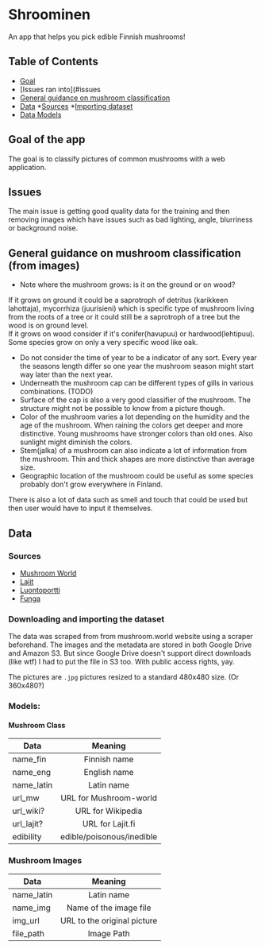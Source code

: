 # Shroominen

An app that helps you pick edible Finnish mushrooms!

## Table of Contents
* [Goal](#goal)
* [Issues ran into](#issues
* [General guidance on mushroom classification](#guidance)
* [Data](#data)
  *[Sources](#sources)
  *[Importing dataset](#import)
* [Data Models](#models)

## <a name="goal"/> Goal of the app

The goal is to classify pictures of common mushrooms with a web application.

## <a name="issues"/> Issues
The main issue is getting good quality data for the training and then removing images which have issues such as bad lighting, angle, blurriness or background noise.

## <a name="guidance"/> General guidance on mushroom classification (from images)

* Note where the mushroom grows: is it on the ground or on wood?

 If it grows on ground it could be a saprotroph of detritus (karikkeen lahottaja), mycorrhiza (juurisieni) which is specific type of mushroom living from the roots of a tree or it could still be a saprotroph of a tree but the wood is on ground level.  
 If it grows on wood consider if it's conifer(havupuu) or hardwood(lehtipuu). Some species grow on only a very specific wood like oak.  
 
* Do not consider the time of year to be a indicator of any sort. Every year the seasons length differ so one year the mushroom season might start way later than the next year.  
* Underneath the mushroom cap can be different types of gills in various combinations. (TODO)  
* Surface of the cap is also a very good classifier of the mushroom. The structure might not be possible to know from a picture though.  
* Color of the mushroom varies a lot depending on the humidity and the age of the mushroom. When raining the colors get deeper and more distinctive. Young mushrooms have stronger colors than old ones. Also sunlight might diminish the colors.  
* Stem(jalka) of a mushroom can also indicate a lot of information from the mushroom. Thin and thick shapes are more distinctive than average size.  
* Geographic location of the mushroom could be useful as some species probably don't grow everywhere in Finland.

There is also a lot of data such as smell and touch that could be used but then user would have to input it themselves.


## <a name="data"/> Data  

### <a name="sources"/> Sources

* [Mushroom World](http://www.mushroom.world)
* [Lajit](http://tun.fi/HBF.25786?locale=en)
* [Luontoportti](http://www.luontoportti.com/suomi/fi/sienet/)
* [Funga](http://www.funga.fi/teema-aiheet/sienten-tunnistaminen/)

### <a name="import"/> Downloading and importing the dataset

The data was scraped from from mushroom.world website using a scraper beforehand. The images and the metadata are stored in both Google Drive and Amazon S3. But since Google Drive doesn't support direct downloads (like wtf) I had to put the file in S3 too. With public access rights, yay.

The pictures are `.jpg` pictures resized to a standard 480x480 size. (Or 360x480?)

### <a name="model"/> Models:

#### Mushroom Class 

| Data       | Meaning         | 
| ------------- |:-------------:| 
| name_fin     | Finnish name| 
| name_eng   | English name| 
| name_latin  | Latin name| 
| url_mw  | URL for Mushroom-world |
| url_wiki?  | URL for Wikipedia |
| url_lajit?  | URL for Lajit.fi |
| edibility  | edible/poisonous/inedible |


### Mushroom Images

| Data       | Meaning         | 
| ------------- |:-------------:| 
| name_latin  | Latin name| 
| name_img  | Name of the image file |
| img_url  | URL to the original picture |
| file_path  | Image Path | 
